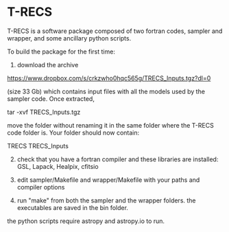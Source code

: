 # T-RECS

T-RECS is a software package composed of two fortran codes, sampler and wrapper, and some ancillary python scripts. 

To build the package for the first time:

1) download the archive 

https://www.dropbox.com/s/crkzwho0hqc565g/TRECS_Inputs.tgz?dl=0

(size 33 Gb)
which contains input files with all the models used by the sampler code. Once extracted, 

tar -xvf TRECS_Inputs.tgz

move the folder without renaming it in the same folder where the T-RECS code folder is. Your folder should now contain: 

TRECS  TRECS_Inputs

2) check that you have a fortran compiler and these libraries are installed: GSL, Lapack, Healpix, cfitsio

3) edit  sampler/Makefile and  wrapper/Makefile with your paths and compiler options

4) run "make" from both the sampler and the wrapper folders. the executables are saved in the bin folder. 


the python scripts require astropy and astropy.io to run. 